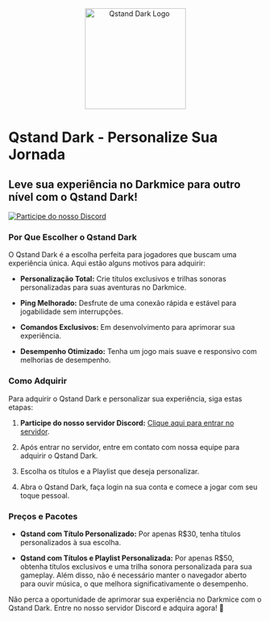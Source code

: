 <div align="center">
  <img src="https://steamuserimages-a.akamaihd.net/ugc/260471325503110573/2BCB51FCF6861555682B65612FD7214E24C2CC80/?imw=1024&&ima=fit&impolicy=Letterbox&imcolor=%23000000&letterbox=false" alt="Qstand Dark Logo" width="200">
</div>

# Qstand Dark - Personalize Sua Jornada

## Leve sua experiência no Darkmice para outro nível com o Qstand Dark!

[![Participe do nosso Discord](https://discordapp.com/assets/e4923594e694a21542a489471ecffa50.svg)](https://seulinkparaoDiscord)

### Por Que Escolher o Qstand Dark

O Qstand Dark é a escolha perfeita para jogadores que buscam uma experiência única. Aqui estão alguns motivos para adquirir:

- **Personalização Total:** Crie títulos exclusivos e trilhas sonoras personalizadas para suas aventuras no Darkmice.

- **Ping Melhorado:** Desfrute de uma conexão rápida e estável para jogabilidade sem interrupções.

- **Comandos Exclusivos:** Em desenvolvimento para aprimorar sua experiência.

- **Desempenho Otimizado:** Tenha um jogo mais suave e responsivo com melhorias de desempenho.

### Como Adquirir

Para adquirir o Qstand Dark e personalizar sua experiência, siga estas etapas:

1. **Participe do nosso servidor Discord:** [Clique aqui para entrar no servidor](https://seulinkparaoDiscord).

2. Após entrar no servidor, entre em contato com nossa equipe para adquirir o Qstand Dark.

3. Escolha os títulos e a Playlist que deseja personalizar.

4. Abra o Qstand Dark, faça login na sua conta e comece a jogar com seu toque pessoal.

### Preços e Pacotes

- **Qstand com Título Personalizado:** Por apenas R$30, tenha títulos personalizados à sua escolha.

- **Qstand com Títulos e Playlist Personalizada:** Por apenas R$50, obtenha títulos exclusivos e uma trilha sonora personalizada para sua gameplay. Além disso, não é necessário manter o navegador aberto para ouvir música, o que melhora significativamente o desempenho.

Não perca a oportunidade de aprimorar sua experiência no Darkmice com o Qstand Dark. Entre no nosso servidor Discord e adquira agora! 🌟
